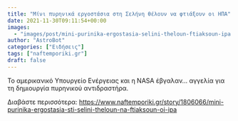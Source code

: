 ```yaml
---
title: "Μίνι πυρηνικά εργοστάσια στη Σελήνη θέλουν να φτιάξουν οι ΗΠΑ"
date: 2021-11-30T09:11:54+00:00
images:
  - "images/post/mini-purinika-ergostasia-selini-theloun-ftiaksoun-ipa.jpg"
author: "AstroBot"
categories: ["Ειδήσεις"]
tags: ["naftemporiki.gr"]
draft: false
---
```


Το αμερικανικό Υπουργείο Ενέργειας και η NASA έβγαλαν… αγγελία για τη δημιουργία πυρηνικού αντιδραστήρα.

Διαβάστε περισσότερα: https://www.naftemporiki.gr/story/1806066/mini-purinika-ergostasia-sti-selini-theloun-na-ftiaksoun-oi-ipa
